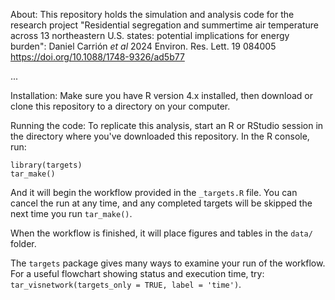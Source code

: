 About:
This repository holds the simulation and analysis code for the research project "Residential segregation and summertime air temperature across 13 northeastern U.S. states: potential implications for energy burden": Daniel Carrión _et al_ 2024 Environ. Res. Lett. 19 084005 
https://doi.org/10.1088/1748-9326/ad5b77 

...

Installation:
Make sure you have R version 4.x installed, then download or clone this repository to a directory on your computer.

Running the code:
To replicate this analysis, start an R or RStudio session in the directory where you've downloaded this repository. In the R console, run:

```
library(targets)
tar_make()
```
And it will begin the workflow provided in the `_targets.R` file. You can cancel the run at any time, and any completed targets will be skipped the next time you run `tar_make()`.

When the workflow is finished, it will place figures and tables in the `data/` folder.

The `targets` package gives many ways to examine your run of the workflow. For a useful flowchart showing status and execution time, try: `tar_visnetwork(targets_only = TRUE, label = 'time')`.
